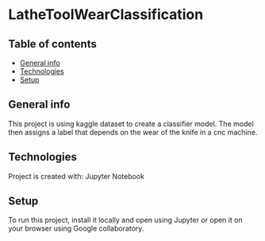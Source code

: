 # LatheToolWearClassification

## Table of contents
* [General info](#general-info)
* [Technologies](#technologies)
* [Setup](#setup)

## General info
This project is using kaggle dataset to create a classifier model. The model then assigns a label that depends on the wear of the knife in a cnc machine. 
	
## Technologies
Project is created with:
Jupyter Notebook

## Setup
To run this project, install it locally and open using Jupyter or open it on your browser using Google collaboratory.
